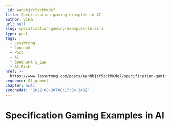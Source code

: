 ```yaml
---
_id: AanbbjYr5zckMKde7
title: Specification gaming examples in AI
author: Vika
url: null
slug: specification-gaming-examples-in-ai-1
type: post
tags:
  - LessWrong
  - Concept
  - Post
  - AI
  - Goodhart's_Law
  - AI_Risk
href: >-
  https://www.lesswrong.com/posts/AanbbjYr5zckMKde7/specification-gaming-examples-in-ai-1
sequence: Alignment
chapter: null
synchedAt: '2022-08-30T08:17:54.343Z'
---
```


# Specification Gaming Examples in AI

